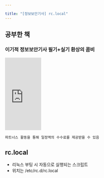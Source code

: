 ```yaml
---

title: "[정보보안기사] rc.local"
---
```


## 공부한 책
### 이기적 정보보안기사 필기+실기 환상의 콤비

<iframe src="https://coupa.ng/bTZNkr" width="120" height="240" frameborder="0" scrolling="no" referrerpolicy="unsafe-url"></iframe>

`파트너스 활동을 통해 일정액의 수수료를 제공받을 수 있음`  

## rc.local
- 리눅스 부팅 시 자동으로 실행되는 스크립트
- 위치는 /etc/rc.d/rc.local
